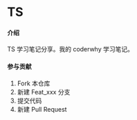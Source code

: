 # TS

#### 介绍

TS 学习笔记分享。我的 coderwhy 学习笔记。

#### 参与贡献

1.  Fork 本仓库
2.  新建 Feat_xxx 分支
3.  提交代码
4.  新建 Pull Request
